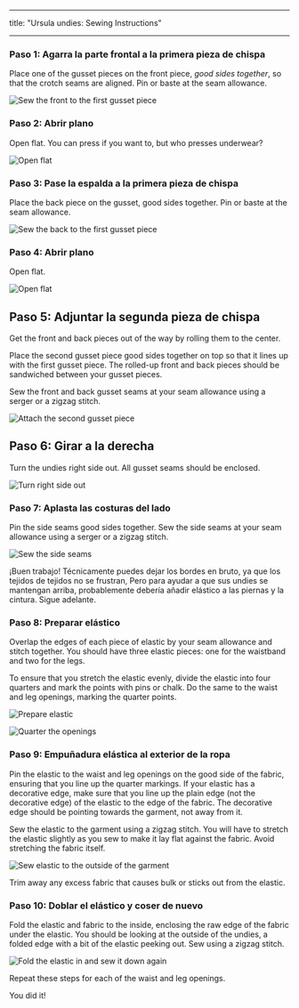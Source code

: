 - - -
title: "Ursula undies: Sewing Instructions"
- - -

### Paso 1: Agarra la parte frontal a la primera pieza de chispa

Place one of the gusset pieces on the front piece, _good sides together_, so that the crotch seams are aligned. Pin or baste at the seam allowance.

![Sew the front to the first gusset piece](step01.png)

### Paso 2: Abrir plano

Open flat. You can press if you want to, but who presses underwear?

![Open flat](step02.png)

### Paso 3: Pase la espalda a la primera pieza de chispa

Place the back piece on the gusset, good sides together. Pin or baste at the seam allowance.

![Sew the back to the first gusset piece](step03.png)

### Paso 4: Abrir plano

Open flat.

![Open flat](step04.png)

## Paso 5: Adjuntar la segunda pieza de chispa

Get the front and back pieces out of the way by rolling them to the center.

Place the second gusset piece good sides together on top so that it lines up with the first gusset piece. The rolled-up front and back pieces should be sandwiched between your gusset pieces.

Sew the front and back gusset seams at your seam allowance using a serger or a zigzag stitch.

![Attach the second gusset piece](step05.png)

## Paso 6: Girar a la derecha

Turn the undies right side out. All gusset seams should be enclosed.

![Turn right side out](step06.png)

### Paso 7: Aplasta las costuras del lado

Pin the side seams good sides together. Sew the side seams at your seam allowance using a serger or a zigzag stitch.

![Sew the side seams](step07.png)

<Note>

¡Buen trabajo! Técnicamente puedes dejar los bordes en bruto, ya que los tejidos de tejidos no se frustran, Pero para ayudar a que sus undies se mantengan arriba, probablemente debería añadir elástico a las piernas y la cintura. Sigue adelante.

</Note>

### Paso 8: Preparar elástico

Overlap the edges of each piece of elastic by your seam allowance and stitch together. You should have three elastic pieces: one for the waistband and two for the legs.

To ensure that you stretch the elastic evenly, divide the elastic into four quarters and mark the points with pins or chalk. Do the same to the waist and leg openings, marking the quarter points.

![Prepare elastic](step08.png)

![Quarter the openings](step08b.png)

### Paso 9: Empuñadura elástica al exterior de la ropa

Pin the elastic to the waist and leg openings on the good side of the fabric, ensuring that you line up the quarter markings. If your elastic has a decorative edge, make sure that you line up the plain edge (not the decorative edge) of the elastic to the edge of the fabric. The decorative edge should be pointing towards the garment, not away from it.

Sew the elastic to the garment using a zigzag stitch. You will have to stretch the elastic slightly as you sew to make it lay flat against the fabric. Avoid stretching the fabric itself.

![Sew elastic to the outside of the garment](step09.png)

Trim away any excess fabric that causes bulk or sticks out from the elastic.

### Paso 10: Doblar el elástico y coser de nuevo

Fold the elastic and fabric to the inside, enclosing the raw edge of the fabric under the elastic. You should be looking at the outside of the undies, a folded edge with a bit of the elastic peeking out. Sew using a zigzag stitch.

![Fold the elastic in and sew it down again](step10.png)

Repeat these steps for each of the waist and leg openings.

You did it!
